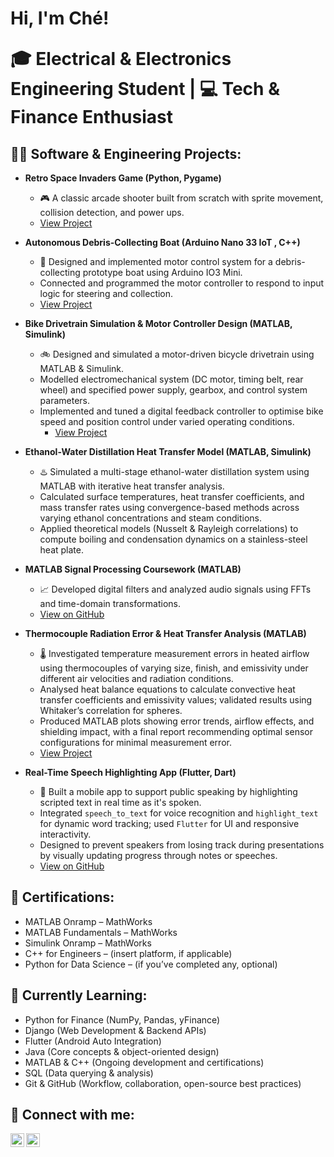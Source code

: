 <h1>Hi, I'm Ché! <br/><p>🎓 Electrical & Electronics Engineering Student | 💻 Tech & Finance Enthusiast</p></h1>

<h2>👨‍💻 Software & Engineering Projects:</h2>

- <b>Retro Space Invaders Game (Python, Pygame)</b>  
  - 🎮 A classic arcade shooter built from scratch with sprite movement, collision detection, and power ups.  
  - [View Project](https://github.com/DrFrederick01/Retro-Space-Invaders-Video-Game) 

- <b>Autonomous Debris-Collecting Boat (Arduino Nano 33 IoT , C++)</b>  
  - 🚤 Designed and implemented motor control system for a debris-collecting prototype boat using Arduino IO3 Mini.  
  - Connected and programmed the motor controller to respond to input logic for steering and collection.  
  - [View Project](https://github.com/DrFrederick01/Autonomous-Debris-Collecting-Boat) 

- <b>Bike Drivetrain Simulation & Motor Controller Design (MATLAB, Simulink)</b>  
  - 🚲 Designed and simulated a motor-driven bicycle drivetrain using MATLAB & Simulink.  
  - Modelled electromechanical system (DC motor, timing belt, rear wheel) and specified power supply, gearbox, and control system parameters.  
  - Implemented and tuned a digital feedback controller to optimise bike speed and position control under varied operating conditions.  
    - [View Project](https://github.com/DrFrederick01/Bike-Drivetrain-Simulation-Motor-Controller-Design-MATLAB-Simulink-) 

 
- <b>Ethanol-Water Distillation Heat Transfer Model (MATLAB, Simulink)</b>  
  - ♨️ Simulated a multi-stage ethanol-water distillation system using MATLAB with iterative heat transfer analysis.  
  - Calculated surface temperatures, heat transfer coefficients, and mass transfer rates using convergence-based methods across varying ethanol concentrations and steam conditions.  
  - Applied theoretical models (Nusselt & Rayleigh correlations) to compute boiling and condensation dynamics on a stainless-steel heat plate.  
   


- <b>MATLAB Signal Processing Coursework (MATLAB)</b>  
  - 📈 Developed digital filters and analyzed audio signals using FFTs and time-domain transformations.  
  - [View on GitHub](#) 
 

- <b>Thermocouple Radiation Error & Heat Transfer Analysis (MATLAB)</b>  
  - 🌡️ Investigated temperature measurement errors in heated airflow using thermocouples of varying size, finish, and emissivity under different air velocities and radiation conditions.  
  - Analysed heat balance equations to calculate convective heat transfer coefficients and emissivity values; validated results using Whitaker’s correlation for spheres.  
  - Produced MATLAB plots showing error trends, airflow effects, and shielding impact, with a final report recommending optimal sensor configurations for minimal measurement error.  
  - [View Project](https://github.com/DrFrederick01/Ethanol-Water-Distillation-Heat-Transfer-Model-MATLAB-Simulink-) 


- <b>Real-Time Speech Highlighting App (Flutter, Dart)</b>  
  - 🎤 Built a mobile app to support public speaking by highlighting scripted text in real time as it's spoken.  
  - Integrated `speech_to_text` for voice recognition and `highlight_text` for dynamic word tracking; used `Flutter` for UI and responsive interactivity.  
  - Designed to prevent speakers from losing track during presentations by visually updating progress through notes or speeches.  
  - [View on GitHub](#) 

<h2>📜 Certifications:</h2>

- MATLAB Onramp – MathWorks
- MATLAB Fundamentals – MathWorks
- Simulink Onramp – MathWorks
- C++ for Engineers – (insert platform, if applicable)
- Python for Data Science – (if you’ve completed any, optional)



<h2>🧠 Currently Learning:</h2>

- Python for Finance (NumPy, Pandas, yFinance)
- Django (Web Development & Backend APIs)
- Flutter (Android Auto Integration)
- Java (Core concepts & object-oriented design)
- MATLAB & C++ (Ongoing development and certifications)
- SQL (Data querying & analysis)
- Git & GitHub (Workflow, collaboration, open-source best practices)


<h2>🤳 Connect with me:</h2>

[<img align="left" alt="Ché | GitHub" width="22px" src="https://cdn.jsdelivr.net/npm/simple-icons@v3/icons/github.svg" />][github]
[<img align="left" alt="Ché | LinkedIn" width="22px" src="https://cdn.jsdelivr.net/npm/simple-icons@v3/icons/linkedin.svg" />][linkedin]

[github]: https://github.com/DrFrederick01
[linkedin]: https://www.linkedin.com/in/ch%C3%A9-frederick-063384281

